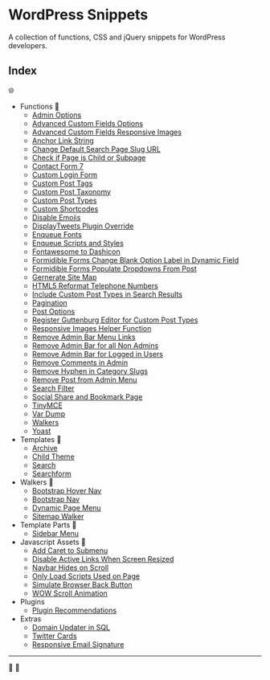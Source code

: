 # WordPress Snippets

A collection of functions, CSS and jQuery snippets for WordPress developers.

## Index
:globe_with_meridians:
- Functions :file_folder:
    - [Admin Options](functions/admin-options.md)
    - [Advanced Custom Fields Options](functions/advanced-custom-fields-options.md)
    - [Advanced Custom Fields Responsive Images](functions/advanced-custom-fields-responsive-images.md)
    - [Anchor Link String](functions/anchor-link-string.md)
    - [Change Default Search Page Slug URL](change-default-search-page-slug-url.md)
    - [Check if Page is Child or Subpage](functions/check-if-page-is-child-or-subpage.md)
    - [Contact Form 7](functions/contact-form-7.md)
    - [Custom Login Form](functions/custom-login-form.md)
    - [Custom Post Tags](custom-post-tags.md)
    - [Custom Post Taxonomy](functions/custom-post-taxonomy.md)
    - [Custom Post Types](functions/custom-post-types.md)
    - [Custom Shortcodes](functions/custom-shortcodes.md)
    - [Disable Emojis](functions/disable-emojis.md)
    - [DisplayTweets Plugin Override](functions/displaytweets-plugin-override.md)
    - [Enqueue Fonts](functions/enqueue-fonts.md)
    - [Enqueue Scripts and Styles](functions/enqueue-scripts-and-styles.md)
    - [Fontawesome to Dashicon](fontawesome-to-dashicon.md)
    - [Formidible Forms Change Blank Option Label in Dynamic Field](formidible-forms-change-blank-option-label-in-dynamic-field.md)
    - [Formidible Forms Populate Dropdowns From Post](functions/formidible-forms-populate-dropdowns-from-post.md)
    - [Gernerate Site Map](functions/generate-site-map.md)
    - [HTML5 Reformat Telephone Numbers](functions/html5-reformat-telephone-numbers.md)
    - [Include Custom Post Types in Search Results](functions/include-custom-post-types-in-search-results.md)
    - [Pagination](functions/pagination.md)
    - [Post Options](functions/post-options.md)
    - [Register Guttenburg Editor for Custom Post Types](register-guttenburg-editor-for-custom-post-types.md)
    - [Responsive Images Helper Function](functions/responsive-images-helper-function.md)
    - [Remove Admin Bar Menu Links](functions/remove-admin-bar-menu-links.md)
    - [Remove Admin Bar for all Non Admins](functions/remove-admin-bar-for-all-non-admins.md)
    - [Remove Admin Bar for Logged in Users](functions/remove-admin-bar-for-logged-in-users.md)
    - [Remove Comments in Admin](functions/remove-comments-in-admin.md)
    - [Remove Hyphen in Category Slugs](functions/remove-hyphen-in-category-slugs.md)
    - [Remove Post from Admin Menu](functions/remove-post-from-admin-menu.md)
    - [Search Filter](functions/search-filter.md)
    - [Social Share and Bookmark Page](social-share-and-bookmark-page.md)
    - [TinyMCE](functions/tiny-mce.md)
    - [Var Dump](functions/var-dump.md)
    - [Walkers](functions/walkers.md)
    - [Yoast](functions/yoast.md)
- Templates :file_folder:
    - [Archive](templates/archive.md)
    - [Child Theme](templates/child-theme.md)
    - [Search](templates/search.md)
    - [Searchform](templates/searchform.md)
- Walkers :open_file_folder:
    - [Bootstrap Hover Nav](templates/walkers/bootstrap-hover-nav.md)
    - [Bootstrap Nav](templates/walkers/bootstrap-nav.md)
    - [Dynamic Page Menu](templates/walkers/dynamic-page-menu.md)
    - [Sitemap Walker](templates/walkers/sitemap-walker.md)
- Template Parts :open_file_folder:
    - [Sidebar Menu](templates/template-parts/sidebar-menu.md)
- Javascript Assets :open_file_folder:
    - [Add Caret to Submenu](core/assets/js/add-caret-to-submenu.md)
    - [Disable Active Links When Screen Resized](disable-active-links-when-screen-resized.md)
    - [Navbar Hides on Scroll](core/assets/js/navbar-hides-on-scroll.md)
    - [Only Load Scripts Used on Page](core/assets/js/only-load-scripts-used-on-page.md)
    - [Simulate Browser Back Button](core/assets/js/simulate-browser-back-button.md)
    - [WOW Scroll Animation](core/assets/js/wow-scroll-animation.md)
- Plugins
    - [Plugin Recommendations](plugins/plugin-recommendations.md)
- Extras
    - [Domain Updater in SQL](extras/domain-updater.md)
    - [Twitter Cards](extras/twitter-cards.md)
    - [Responsive Email Signature](extras/responsive-email-signature.md)

---

:game_die: :honey_pot: